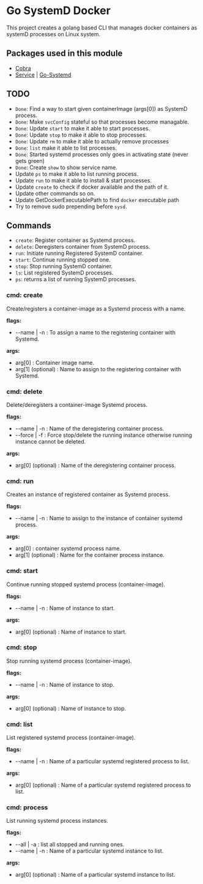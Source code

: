 # Go SystemD Docker

This project creates a golang based CLI that manages docker containers as systemD processes on Linux system.

## Packages used in this module

- [Cobra](https://pkg.go.dev/github.com/spf13/cobra)
- [Service](https://pkg.go.dev/github.com/kardianos/service@v1.2.2) | [Go-Systemd](https://pkg.go.dev/github.com/iguanesolutions/go-systemd/v4#section-readme)

## TODO

- `Done`: Find a way to start given containerImage (args[0]) as SystemD process.
- `Done`: Make `svcConfig` stateful so that processes become managable.
- `Done`: Update `start` to make it able to start processes.
- `Done`: Update `stop` to make it able to stop processes.
- `Done`: Update `rm` to make it able to actually remove processes
- `Done`: `list` make it able to list processes.
- `Done`: Started systemd processes only goes in activating state (never gets green)
- `Done`: Create `show` to show service name.
- Update `ps` to make it able to list running process.
- Update `run` to make it able to install & start processes.
- Update `create` to check if docker available and the path of it.
- Update other commands so on.
- Update GetDockerExecutablePath to find `docker` executable path
- Try to remove sudo prepending before `sysd`.

## Commands

- `create`: Register container as Systemd process.
- `delete`: Deregisters container from SystemD process.
- `run`: Initiate running Registered SystemD container.
- `start`: Continue running stopped one.
- `stop`: Stop running SystemD container.
- `ls`: List registered SystemD processes.
- `ps`: returns a list of running SystemD processes.

### cmd: create

Create/registers a container-image as a Systemd process with a name.

**flags:**

- --name | -n : To assign a name to the registering container with Systemd.

**args:**

- arg[0] : Container image name.
- arg[1] (optional) : Name to assign to the registering container with Systemd.

### cmd: delete

Delete/deregisters a container-image Systemd process.

**flags:**

- --name | -n : Name of the deregistering container process.
- --force | -f : Force stop/delete the running instance otherwise running instance cannot be deleted.

**args:**

- arg[0] (optional) : Name of the deregistering container process.

### cmd: run

Creates an instance of registered container as Systemd process.

**flags:**

- --name | -n : Name to assign to the instance of container systemd process.

**args:**

- arg[0] : container systemd process name.
- arg[1] (optional) : Name for the container process instance.

### cmd: start

Continue running stopped systemd process (container-image).

**flags:**

- --name | -n : Name of instance to start.

**args:**

- arg[0] (optional) : Name of instance to start.

### cmd: stop

Stop running systemd process (container-image).

**flags:**

- --name | -n : Name of instance to stop.

**args:**

- arg[0] (optional) : Name of instance to stop.

### cmd: list

List registered systemd process (container-image).

**flags:**

- --name | -n : Name of a particular systemd registered process to list.

**args:**

- arg[0] (optional) : Name of a particular systemd registered process to list.

### cmd: process

List running systemd process instances.

**flags:**

- --all | -a : list all stopped and running ones.
- --name | -n : Name of a particular systemd instance to list.

**args:**

- arg[0] (optional) : Name of a particular systemd instance to list.
